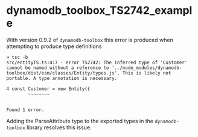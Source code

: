 # dynamodb_toolbox_TS2742_example

With version 0.9.2 of `dynamodb-toolbox` this error is produced when attempting to produce type definitions

```
➜ tsc -b
src/entityTS.ts:4:7 - error TS2742: The inferred type of 'Customer' cannot be named without a reference to '../node_modules/dynamodb-toolbox/dist/esm/classes/Entity/types.js'. This is likely not portable. A type annotation is necessary.

4 const Customer = new Entity({
        ~~~~~~~~


Found 1 error.
```

Adding the ParseAttribute type to the exported types in the  `dynamodb-toolbox` library resolves this issue.
